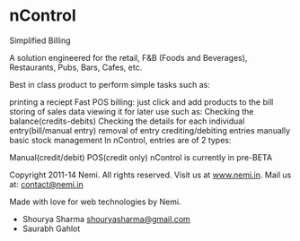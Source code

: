 # nControl
Simplified Billing

A solution engineered for the retail, F&B (Foods and Beverages), Restaurants, Pubs, Bars, Cafes, etc.

Best in class product to perform simple tasks such as:

printing a reciept
Fast POS billing: just click and add products to the bill
storing of sales data
viewing it for later use such as:
    Checking the balance(credits-debits)
    Checking the details for each individual entry(bill/manual entry)
    removal of entry
crediting/debiting entries manually
basic stock management
In nControl, entries are of 2 types:

Manual(credit/debit)
POS(credit only)
nControl is currently in pre-BETA

Copyright 2011-14 Nemi. All rights reserved. Visit us at www.nemi.in. Mail us at: contact@nemi.in

Made with love for web technologies by Nemi.

- Shourya Sharma
shouryasharma@gmail.com
- Saurabh Gahlot
